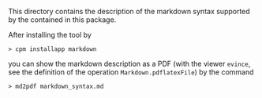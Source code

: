 This directory contains the description of the markdown syntax
supported by the contained in this package.

After installing the tool by

    > cpm installapp markdown

you can show the markdown description as a PDF (with the viewer `evince`,
see the definition of the operation `Markdown.pdflatexFile`)
by the command

    > md2pdf markdown_syntax.md
